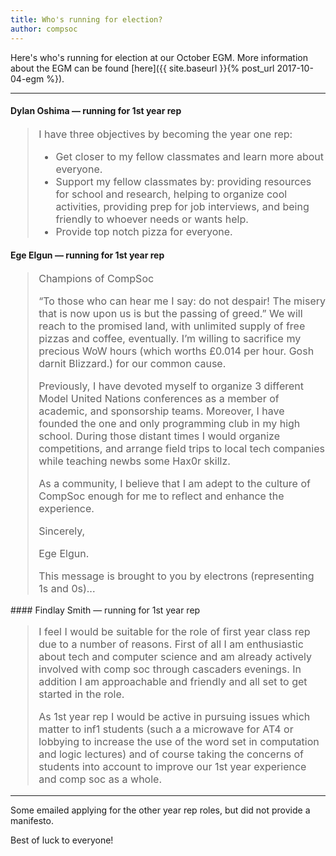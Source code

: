 ```yaml
---
title: Who's running for election?
author: compsoc
---
```


Here's who's running for election at our October EGM.
More information about the EGM can be found [here]({{ site.baseurl }}{% post_url 2017-10-04-egm %}).

-----

#### Dylan Oshima — running for 1st year rep

<blockquote class="blockquote" style="font-size: initial">
<p>
I have three objectives by becoming the year one rep:
</p>
<ul>
<li>Get closer to my fellow classmates and learn more about everyone.</li>
<li>Support my fellow classmates by: providing resources for school and research, helping to organize cool activities, providing prep for job interviews, and being friendly to whoever needs or wants help.</li>
<li>Provide top notch pizza for everyone.</li>
</ul>
</blockquote>

#### Ege Elgun — running for 1st year rep
<blockquote class="blockquote" style="font-size: initial">
<p>Champions of CompSoc</p>

<p>“To those who can hear me I say: do not despair! The misery that is now upon us is but the passing of greed.” We will reach to the promised land, with unlimited supply of free pizzas and coffee, eventually. I’m willing to sacrifice my precious WoW hours (which worths £0.014 per hour. Gosh darnit Blizzard.) for our common cause.</p>

<p>Previously, I have devoted myself to organize 3 different Model United Nations conferences as a member of academic, and sponsorship teams. Moreover, I have founded the one and only programming club in my high school. During those distant times I would organize competitions, and arrange field trips to local tech companies while teaching newbs some Hax0r skillz.</p>

<p>As a community, I believe that I am adept to the culture of CompSoc enough for me to reflect and enhance the experience.</p>

<p>Sincerely,</p>

<p>Ege Elgun.</p>

<p>This message is brought to you by electrons (representing 1s and 0s)...</p>
</blockquote>
#### Findlay Smith — running for 1st year rep

<blockquote class="blockquote" style="font-size: initial">
<p>I feel I would be suitable for the role of first year class rep due to a number of reasons. First of all I am enthusiastic about tech and computer science and am already actively involved with comp soc through cascaders evenings. In addition I am approachable and friendly and all set to get started in the role.</p>

<p>As 1st year rep I would be active in pursuing issues which matter to inf1 students (such a a microwave for AT4 or lobbying to increase the use of the word set in computation and logic lectures) and of course taking the concerns of students into account to improve our 1st year experience and comp soc as a whole.</p>
</blockquote>

-----

Some emailed applying for the other year rep roles, but did not provide a manifesto.

Best of luck to everyone!
